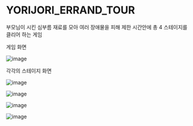 # YORIJORI_ERRAND_TOUR

부모님이 시킨 심부름 재료를 모아 여러 장애물을 피해 제한 시간안에 총 4 스테이지를 클리어 하는 게임

게임 화면

![image](https://user-images.githubusercontent.com/64629140/126899893-aababd88-e0e7-4c45-885d-21689f6ac89f.png)

각각의 스테이지 화면

![image](https://user-images.githubusercontent.com/64629140/126900007-1736b97b-0770-4c4b-bb01-58f5be912d7d.png)

![image](https://user-images.githubusercontent.com/64629140/126900013-d5f8c8ba-f239-476f-ba5c-749ce3ec6676.png)

![image](https://user-images.githubusercontent.com/64629140/126900016-dfb65408-bc66-4f5b-9b01-59cc1f3aace2.png)

![image](https://user-images.githubusercontent.com/64629140/126900021-c10d3960-8026-4189-9079-e7533e674aea.png)
